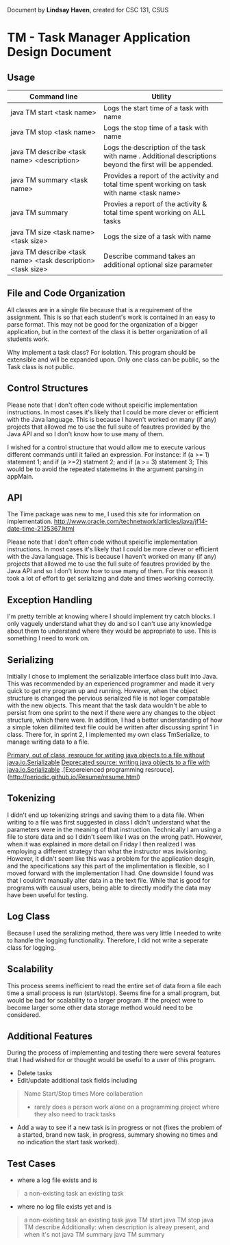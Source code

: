 Document by **Lindsay Haven**, created for CSC 131, CSUS

# TM - Task Manager Application Design Document


## Usage
| Command line                                 |Utility                                                                  |
|----------------------------------------------|-------------------------------------------------------------------------|
|java TM start \<task name\>                   |Logs the start time of a task with name <task name>                      |
|java TM stop \<task name\>                    |Logs the stop time of a task with name <task name>                       |
|java TM describe \<task name\> \<description\>|Logs the description of the task with name <task name>. Additional descriptions beyond the first will be appended.|
|java TM summary \<task name\>	               |Provides a report of the activity and total time spent working on task with name \<task name\>|
|java TM summary                               |Provies a report of the activity & total time spent working on ALL tasks |
|java TM size \<task name\> \<task size\>      |Logs the size of a task with name <take name>                            |
|java TM describe \<task name\> \<task description\> \<task size\>|Describe command takes an additional optional size parameter|

## File and Code Organization
All classes are in a single file because that is a requirement of the assignment. This is so that each student's work is contained in an easy to parse format. This may not be good for the organization of a bigger application, but in the context of the class it is better organization of all students work.

Why implement a task class? For isolation. This program should be extensible and will be expanded upon. Only one class can be public, so the Task class is not public.

## Control Structures
Please note that I don't often code without speicific implementation instructions. In most cases it's likely that I could be more clever or efficient with the Java language. This is because I haven't worked on many (if any) projects that allowed me to use the full suite of feautres provided by the Java API and so I don't know how to use many of them.

I wished for a control structure that would allow me to execute various different commands until it failed an expression.
For instance:
if (a >= 1) statement 1;
and if (a >=2) statment 2;
and if (a >= 3) statement 3;
This would be to avoid the repeated statemetns in the argument parsing in appMain.

## API
The Time package was new to me, I used this site for information on implementation.
http://www.oracle.com/technetwork/articles/java/jf14-date-time-2125367.html

Please note that I don't often code without speicific implementation instructions. In most cases it's likely that I could be more clever or efficient with the Java language. This is because I haven't worked on many (if any) projects that allowed me to use the full suite of feautres provided by the Java API and so I don't know how to use many of them. For this reason it took a lot of effort to get serializing and date and times working correctly.

## Exception Handling
I'm pretty terrible at knowing where I should implement try catch blocks. I only vaguely understand what they do and so I can't use any knowledge about them to understand where they would be appropriate to use. This is something I need to work on. 

## Serializing
Initially I chose to implement the serializable interface class built into Java. This was recommended by an experienced programmer and made it very quick to get my program up and running. However, when the object structure is changed the pervious serialized file is not loger compatable with the new objects. This meant that the task data wouldn't be able to persist from one sprint to the next if there were any changes to the object structure, which there were. In addition, I had a better understanding of how a simple token dilimited text file could be written after discussing sprint 1 in class. There for, in sprint 2, I implemented my own class TmSerialize, to manage writing data to a file. 

[Primary, out of class, resrouce for writing java objects to a file without java.io.Serializable](
https://stackoverflow.com/questions/6491447/how-to-write-object-in-file-in-java-without-using-object-serialization)
[Deprecated source: writing java objects to a file with java.io.Serializable](https://www.geeksforgeeks.org/serialization-in-java/)
.[Expereienced programming resrouce].(http://periodic.github.io/Resume/resume.html)

## Tokenizing
I didn't end up tokenizing strings and saving them to a data file. When writing to a file was first suggested in class I didn't understand what the parameters were in the meaning of that instruction. Technically I am using a file to store data and so I didn't seem like I was on the wrong path. However, when it was explained in more detail on Friday I then realized I was employing a different strategy than what the instructor was invisioning. However, it didn't seem like this was a problem for the application desgin, and the specifications say this part of the implimentation is flexible, so I moved forward with the implementation I had. One downside I found was that I couldn't manually alter data in a the text file. While that is good for programs with causual users, being able to directly modify the data may have been useful for testing.

## Log Class
Because I used the seralizing method, there was very little I needed to write to handle the logging functionality. Therefore, I did not write a seperate class for logging.

## Scalability
This process seems inefficient to read the entire set of data from a file each time a small process is run (start/stop). Seems fine for a small program, but would be bad for scalability to a larger program. If the project were to become larger some other data storage method would need to be considered.

## Additional Features
During the process of implementing and testing there were several features that I had wished for or thought would be useful to a user of this program.
- Delete tasks
- Edit/update additional task fields including
> Name
> Start/Stop times
> More collaberation 
> - rarely does a person work alone on a programming project where they also need to track tasks
- Add a way to see if a new task is in progress or not (fixes the problem of a started, brand new task, in progress, summary showing no times and no indication the start task worked).

## Test Cases
- where a log file exists and <task name> is 
> a non-existing task
> an existing task
- where no log file exists yet and <task name> is
> a non-existing task
> an existing task
java TM start <task name>
java TM stop <task name>
java TM describe <task name> <description>
> Additionally: when description is alreay present, and when it's not
java TM summary <task name>
java TM summary 
